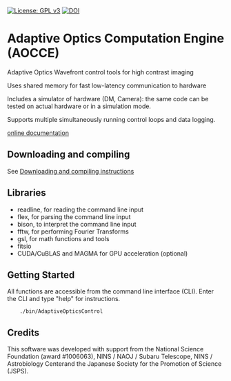 [![License: GPL v3](https://img.shields.io/badge/License-GPL%20v3-blue.svg)](http://www.gnu.org/licenses/gpl-3.0)
[![DOI](https://zenodo.org/badge/DOI/10.5281/zenodo.815633.svg)](https://doi.org/10.5281/zenodo.815633)




# Adaptive Optics Computation Engine (AOCCE)


Adaptive Optics Wavefront control tools for high contrast imaging

Uses shared memory for fast low-latency communication to hardware

Includes a simulator of hardware (DM, Camera): the same code can be tested on actual hardware or in a simulation mode.

Supports multiple simultaneously running control loops and data logging.


[online documentation]( http://oguyon.github.io/AdaptiveOpticsControl/) 




## Downloading and compiling

See [Downloading and compiling instructions]( doc/DownloadCompile.md )




## Libraries 

- readline, for reading the command line input
- flex, for parsing the command line input
- bison, to interpret the command line input
- fftw, for performing Fourier Transforms
- gsl, for math functions and tools
- fitsio
- CUDA/CuBLAS and MAGMA for GPU acceleration (optional)




## Getting Started

All functions are accessible from the command line interface (CLI). Enter the CLI and type "help" for instructions.

		./bin/AdaptiveOpticsControl



## Credits

This software was developed with support from the National Science Foundation (award #1006063), NINS / NAOJ / Subaru Telescope, NINS / Astrobiology Centerand the Japanese Society for the Promotion of Science (JSPS).

